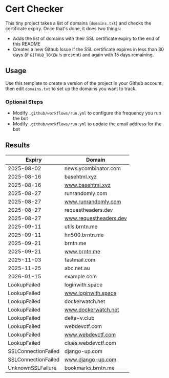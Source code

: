 # Cert Checker

This tiny project takes a list of domains (`domains.txt`) and checks the certificate expiry. Once that's done, it does two things:

- Adds the list of domains with their SSL certificate expiry to the end of this README
- Creates a new Github Issue if the SSL certificate expires in less than 30 days (if `GITHUB_TOKEN` is present) and again with 15 days remaining.


## Usage

Use this template to create a version of the project in your Github account, then edit `domains.txt` to set up the domains you want to track.


### Optional Steps

- Modify `.github/workflows/run.yml` to configure the frequency you run the bot
- Modify `.github/workflows/run.yml` to update the email address for the bot

## Results

| Expiry    | Domain   |
|-----------|----------|
| 2025-08-02 | news.ycombinator.com |
| 2025-08-16 | basehtml.xyz |
| 2025-08-16 | www.basehtml.xyz |
| 2025-08-27 | runrandomly.com |
| 2025-08-27 | www.runrandomly.com |
| 2025-08-27 | requestheaders.dev |
| 2025-08-27 | www.requestheaders.dev |
| 2025-09-11 | utils.brntn.me |
| 2025-09-11 | hn500.brntn.me |
| 2025-09-21 | brntn.me |
| 2025-09-21 | www.brntn.me |
| 2025-11-03 | fastmail.com |
| 2025-11-25 | abc.net.au |
| 2026-01-15 | example.com |
| LookupFailed | loginwith.space |
| LookupFailed | www.loginwith.space |
| LookupFailed | dockerwatch.net |
| LookupFailed | www.dockerwatch.net |
| LookupFailed | delta-v.club |
| LookupFailed | webdevctf.com |
| LookupFailed | www.webdevctf.com |
| LookupFailed | clues.webdevctf.com |
| SSLConnectionFailed | django-up.com |
| SSLConnectionFailed | www.django-up.com |
| UnknownSSLFailure | bookmarks.brntn.me |

